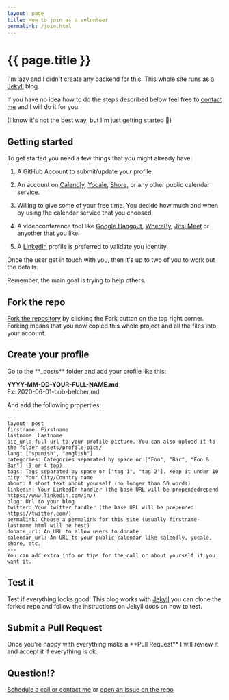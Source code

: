 ```yaml
---
layout: page
title: How to join as a volunteer
permalink: /join.html
---
```


<h1 class="title is-size-1">{{ page.title }}</h1>

I'm lazy and I didn't create any backend for this. This whole site runs as a <a href="https://jekyllrb.com/docs/ ">Jekyll</a> blog.

If you have no idea how to do the steps described below feel free to <a href="/adriano.galello.html">contact me</a> and I will do it for you.

(I know it's not the best way, but I'm just getting started 🤗)

<h2 class="is-size-3">Getting started</h2>

To get started you need a few things that you might already have:

1. A GitHub Account to submit/update your profile.

2. An account on [Calendly](https://calendly.com/), [Yocale](https://www.yocale.com/), [Shore](https://www.shore.com/), or any other public calendar service.

3. Willing to give some of your free time. You decide how much and when by using the calendar service that you choosed.

4. A videoconference tool like [Google Hangout](https://hangouts.google.com/), [WhereBy](https://whereby.com/), [Jitsi Meet](https://meet.jit.si/) or anyother that you like.

5. A [LinkedIn](https://www.linkedin.com/) profile is preferred to validate you identity.

Once the user get in touch with you, then it's up to two of you to work out the details.

Remember, the main goal is trying to help others.

<h2 class="is-size-3">Fork the repo</h2>
<a href="https://github.com/getadvice/getadvice.github.io">Fork the repository</a> by clicking the Fork button on the top right corner. Forking means that you now copied this whole project and all the files into your account.

<h2 class="is-size-3">Create your profile</h2>
Go to the **_posts** folder and add your profile like this:

**YYYY-MM-DD-YOUR-FULL-NAME.md**  
Ex: 2020-06-01-bob-belcher.md

And add the following properties:

```
---  
layout: post
firstname: Firstname
lastname: Lastname
pic_url: full url to your profile picture. You can also upload it to the folder assets/profile-pics/
lang: ["spanish", "english"]  
categories: Categories separated by space or ["Foo", "Bar", "Foo & Bar"] (3 or 4 top)
tags: Tags separated by space or ["tag 1", "tag 2"]. Keep it under 10
city: Your City/Country name
about: A short text about yourself (no longer than 50 words)
linkedin: Your LinkedIn handler (the base URL will be prependedrepend https://www.linkedin.com/in/)
blog: Url to your blog  
twitter: Your twitter handler (the base URL will be prepended https://twitter.com/)
permalink: Choose a permalink for this site (usually firstname-lastname.html will be best)  
donate_url: An URL to allow users to donate
calendar_url: An URL to your public calendar like calendly, yocale, shore, etc.
---
You can add extra info or tips for the call or about yourself if you want it.
```

<h2 class="is-size-3">Test it</h2>
Test if everything looks good. This blog works with <a href="https://jekyllrb.com/docs/ ">Jekyll</a> you can clone the forked repo and follow the instructions on Jekyll docs on how to test.

<h2 class="is-size-3">Submit a Pull Request</h2>
Once you're happy with everything make a **Pull Request** I will review it and accept it if everything is ok.

<h2 class="is-size-3">Question!?</h2>
<a href="/adriano.galello.html">Schedule a call or contact me</a> or <a href="https://github.com/getadvice/getadvice.github.io/issues">open an issue on the repo</a>